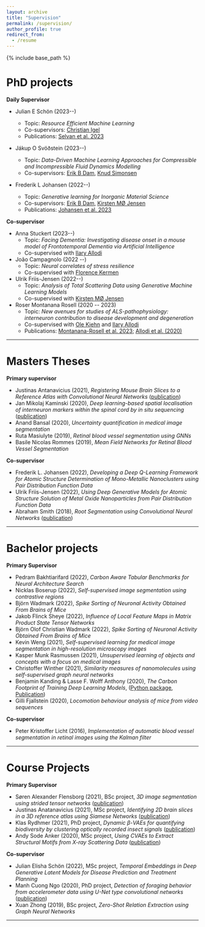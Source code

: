 ```yaml
---
layout: archive
title: "Supervision"
permalink: /supervision/
author_profile: true
redirect_from:
  - /resume
---
```


{% include base_path %}

PhD projects
======
**Daily Supervisor**
* Julian E Schön (2023--)
    * Topic: _Resource Efficient Machine Learning_
    * Co-supervisors: [Christian Igel](https://scholar.google.dk/citations?user=d-jF4zIAAAAJ&hl=en)
    * Publications: [Selvan et al. 2023](https://arxiv.org/abs/2303.10181)

* Jákup O Svöðstein (2023--)
    * Topic: _Data-Driven Machine Learning Approaches for Compressible and Incompressible Fluid Dynamics
Modelling_
    * Co-supervisors: [Erik B Dam](https://scholar.google.dk/citations?user=X_SLVUIAAAAJ&hl=en&oi=ao), [Knud Simonsen](https://scholar.google.com/citations?user=N2hYUY4AAAAJ&hl=en)

* Frederik L Johansen (2022--)
    * Topic: _Generative learning for Inorganic Material Science_
    * Co-supervisors: [Erik B Dam](https://scholar.google.dk/citations?user=X_SLVUIAAAAJ&hl=en&oi=ao), [Kirsten MØ Jensen](https://scholar.google.dk/citations?user=0LD11kYAAAAJ&hl=da)
    * Publications: [Johansen et al. 2023](https://chemrxiv.org/engage/chemrxiv/article-details/651ec9668bab5d2055b2d009)

**Co-supervisor**
* Anna Stuckert (2023--)
    * Topic: _Facing Dementia: Investigating disease onset in a mouse model of Frontotemporal Dementia via Artificial Intelligence_ 
    * Co-supervised with [Ilary Allodi](https://scholar.google.com/citations?user=qCDS1ccAAAAJ&hl=en)
* João Campagnolo (2022 --)
	* Topic: *Neural correlates of stress resilience*
    * Co-supervised with [Florence Kermen](https://scholar.google.fr/citations?user=OYpkRAwAAAAJ&hl=fr)
* Ulrik Friis-Jensen (2022--)
    * Topic: _Analysis of Total Scattering Data using Generative Machine Learning Models_
    * Co-supervised with [Kirsten MØ Jensen](https://scholar.google.dk/citations?user=0LD11kYAAAAJ&hl=da)
* Roser Montanana Rosell (2020 -- 2023)
	* Topic: *New avenues for studies of ALS-pathophysiology: interneuron contribution to disease development and degeneration*
    * Co-supervised with [Ole Kiehn](https://in.ku.dk/research/kiehn-lab/) and [Ilary Allodi](https://scholar.google.com/citations?user=qCDS1ccAAAAJ&hl=en)
	* Publications: [Montanana-Rosell et al. 2023](https://www.biorxiv.org/content/10.1101/2023.09.17.558103v1.abstract); [Allodi et al. (2020)](https://www.nature.com/articles/s41467-021-23224-7)

---

Masters Theses
======
**Primary supervisor**
* Justinas Antanavicius (2021), *Registering Mouse Brain Slices to a Reference Atlas with Convolutional Neural Networks* ([publication](https://openreview.net/forum?id=rRGzrXChq0F))
* Jan Mikolaj Kaminski (2020), *Deep learning-based spatial localisation of interneuron markers within the spinal cord by in situ sequencing* ([publication](https://openreview.net/forum?id=PLSdnHPx-W6))
* Anand Bansal (2020), *Uncertainty quantification in medical image segmentation*
* Ruta Masiulyte (2019), *Retinal blood vessel segmentation using GNNs*
* Basile Nicolas Rommes (2019), *Mean Field Networks for Retinal Blood Vessel Segmentation* 

**Co-supervisor**
* Frederik L. Johansen (2022), *Developing a Deep Q-Learning Framework for Atomic Structure Determination of Mono-Metallic Nanoclusters using Pair Distribution Function Data*
* Ulrik Friis-Jensen (2022), *Using Deep Generative Models for Atomic Structure Solution of Metal Oxide Nanoparticles from Pair Distribution Function Data*
* Abraham Smith (2018), *Root Segmentation using Convolutional Neural Networks* ([publication](https://raghavian.github.io/publication/2019-01-01-Segmentation-of-roots-in-soil-with-U-Net))

---

Bachelor projects
======
**Primary Supervisor**
* Pedram Bakhtiarifard (2022), *Carbon Aware Tabular Benchmarks for Neural Architecture Search*
* Nicklas Boserup (2022), *Self-supervised image segmentation using contrastive regions*
* Björn Wadmark (2022), *Spike Sorting of Neuronal Activity Obtained From Brains of Mice*
* Jakob Flinck Sheye (2022), *Influence of Local Feature Maps in Matrix Product State Tensor Networks*
* Björn Olof Christian Wadmark (2022), *Spike Sorting of Neuronal Activity Obtained From Brains of Mice*
* Kevin Weng (2021), *Self-supervised learning for medical image segmentation in high-resolution microscopy images*
* Kasper Munk Rasmussen (2021), *Unsupervised learning of objects and concepts with a focus on medical images*
* Christoffer Winther (2021), *Similarity measures of nanomolecules using self-supervised graph neural networks*
* Benjamin Kanding & Lasse F. Wolff Anthony (2020), *The Carbon Footprint of Training Deep Learning Models*, ([Python package](https://pypi.org/project/carbontracker/), [Publication](https://raghavian.github.io/publication/2020-07-carbontracker))
* Gilli Fjallstein (2020), *Locomotion behaviour analysis of mice from video sequences*

**Co-supervisor**
* Peter Kristoffer Licht (2016), *Implementation of automatic blood vessel segmentation in retinal images using the Kalman filter*

---

Course Projects
======
**Primary Supervisor**
* Søren Alexander Flensborg (2021), BSc project, *3D image segmentation using strided tensor networks* ([publication](https://www.melba-journal.org/papers/2022:005.html))
* Justinas Anatanavicius (2021), MSc project, *Identifying 2D brain slices in a 3D reference atlas using Siamese Networks* ([publication](https://openreview.net/forum?id=rRGzrXChq0F))
* Klas Rydhmer (2021), PhD project, *Dynamic β-VAEs for quantifying biodiversity by clustering optically recorded insect signals* ([publication](https://arxiv.org/abs/2102.05526))
* Andy Sode Anker (2020), MSc project, *Using CVAEs to Extract Structural Motifs from X-ray Scattering Data* ([publication](https://raghavian.github.io/publication/2020-07-characterisingAtomicStrucs))

**Co-supervisor**
* Julian Elisha Schön (2022), MSc project, *Temporal Embeddings in Deep Generative Latent Models for Disease Prediction and Treatment Planning*
* Manh Cuong Ngo (2020), PhD project, *Detection of foraging behavior from accelerometer data using U-Net type convolutional networks* ([publication](https://www.sciencedirect.com/science/article/pii/S1574954121000662))
* Xuan Zhong (2019), BSc project, *Zero-Shot Relation Extraction using Graph Neural Networks*

---



